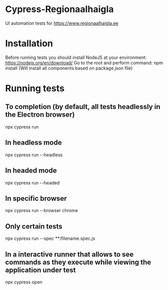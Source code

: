 # Cypress-Regionaalhaigla

UI automation tests for https://www.regionaalhaigla.ee

# Installation

Before running tests you should install NodeJS at your environment: https://nodejs.org/en/download/
Go to the root and perform command: 
npm install (Will install all components based on package.json file)

# Running tests

## To completion (by default, all tests headlessly in the Electron browser)
npx cypress run 

## In headless mode
npx cypress run --headless

## In headed mode
npx cypress run --headed

## In specific browser
npx cypress run --browser chrome

## Only certain tests
npx cypress run --spec **/filename.spec.js

## In a interactive runner that allows to see commands as they execute while viewing the application under test
npx cypress open